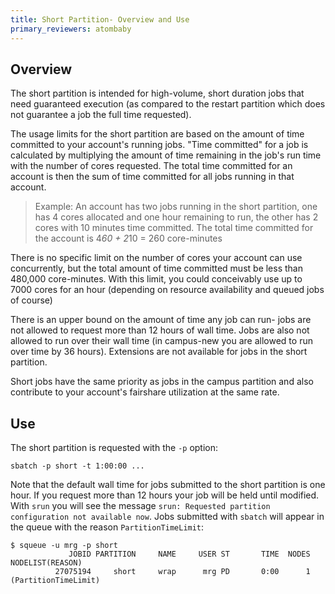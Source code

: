```yaml
---
title: Short Partition- Overview and Use
primary_reviewers: atombaby
---
```


## Overview

The short partition is intended for high-volume, short duration jobs that need guaranteed execution (as compared to the restart partition which does not guarantee a job the full time requested).

The usage limits for the short partition are based on the amount of time committed to your account's running jobs.  "Time committed" for a job is calculated by multiplying the amount of time remaining in the job's run time with the number of cores requested. The total time committed for an account is then the sum of time committed for all jobs running in that account.

> Example: An account has two jobs running in the short partition, one has 4 cores allocated and one hour remaining to run, the other has 2 cores with 10 minutes time committed.  The total time committed for the account is 4*60 + 2*10 = 260 core-minutes

There is no specific limit on the number of cores your account can use concurrently, but the total amount of time committed must be less than 480,000 core-minutes.  With this limit, you could conceivably use up to 7000 cores for an hour (depending on resource availability and queued jobs of course)

There is an upper bound on the amount of time any job can run- jobs are not allowed to request more than 12 hours of wall time.  Jobs are also not allowed to run over their wall time (in campus-new you are allowed to run over time by 36 hours).  Extensions are not available for jobs in the short partition.

Short jobs have the same priority as jobs in the campus partition and also contribute to your account's fairshare utilization at the same rate.

## Use

The short partition is requested with the `-p` option:

```
sbatch -p short -t 1:00:00 ...
```

Note that the default wall time for jobs submitted to the short partition is one hour.  If you request more than 12 hours your job will be held until modified.  With `srun` you will see the message `srun: Requested partition configuration not available now`.  Jobs submitted with `sbatch` will appear in the queue with the reason `PartitionTimeLimit`:

```
$ squeue -u mrg -p short
             JOBID PARTITION     NAME     USER ST       TIME  NODES NODELIST(REASON)
          27075194     short     wrap      mrg PD       0:00      1 (PartitionTimeLimit)
```
